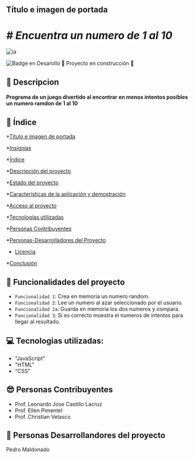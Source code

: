 ## Título e imagen de portada      <a name = "Título-e-imagen-de-portada"> </a>

<h1> <em> # Encuentra un numero de 1 al 10 </em> </h1> 

![ia](https://github.com/Pedro014camp/JuegoSecreto/assets/109708107/10d9dfcc-5f4d-4fd2-97e2-f381fdc6d977)
   
   ![Badge en Desarollo](https://img.shields.io/badge/STATUS-EN%20DESAROLLO-green) :construction: Proyecto en construcción :construction: <a name = "Estado-del-proyecto"> </a>

## :page_with_curl: Descripcion   <a name = "descripción-del-proyecto"> </a>
<h4> Programa de un juego divertido al encontrar en menos intentos posibles un numero ramdon de 1 al 10 </h4>

## :mag_right: Índice

*[Título e imagen de portada](#Título-e-imagen-de-portada)

*[Insignias](#insignias)

*[Índice](#índice)

*[Descripción del proyecto](#descripción-del-proyecto)

*[Estado del proyecto](#Estado-del-proyecto)

*[Características de la aplicación y demostración](#Características-de-la-aplicación-y-demostración)

*[Acceso al proyecto](#acceso-proyecto)

*[Tecnologías utilizadas](#tecnologías-utilizadas)

*[Personas Contribuyentes](#personas-contribuyentes)

*[Personas-Desarrolladores del Proyecto](#personas-desarrolladores)

* [Licencia](#licencia)

*[Conclusión](#conclusión)


## :hammer: Funcionalidades del proyecto    <a name = "Características-de-la-aplicación-y-demostración"> </a>
- `Funcionalidad 1`: Crea en memoria un numero random.
- `Funcionalidad 2`: Lee un numero al azar seleccionado por el usuario.
- `Funcionalidad 2a`: Guarda en memoria los dos numeros y compara.
- `Funcionalidad 3`: Si es correcto muestra el numeros de intentos para llegar al resultado.

## :computer: Tecnologias utilizadas: <a name= "tecnologías-utilizadas"> </a>
- "JavaScript"
- "HTML"
- "CSS"

## :sunglasses: Personas Contribuyentes <a name = "personas-contribuyentes"> </a>
- Prof. Leonardo Jose Castillo Lacruz
- Prof. Ellen Pimentel
- Prof. Christian Velasco

## :raising_hand: Personas Desarrollandores del proyecto <a name= "personas-desarrolladores"> </a>
Pedro Maldonado
